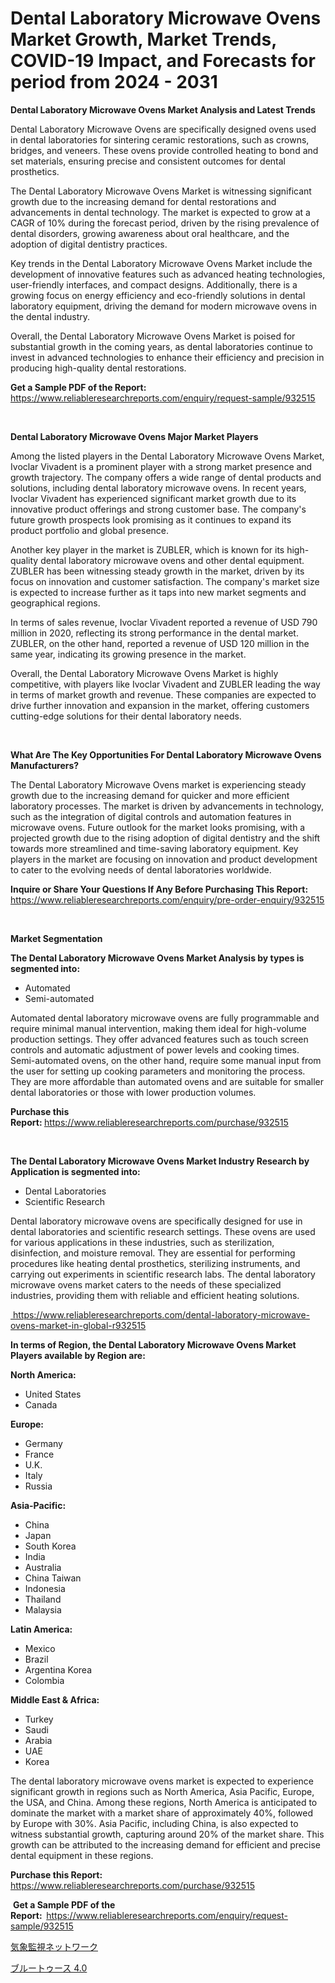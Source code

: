 <p><h1>Dental Laboratory Microwave Ovens Market Growth, Market Trends, COVID-19 Impact, and Forecasts for period from 2024 - 2031</h1></p><p><strong>Dental Laboratory Microwave Ovens Market Analysis and Latest Trends</strong></p>
<p><p>Dental Laboratory Microwave Ovens are specifically designed ovens used in dental laboratories for sintering ceramic restorations, such as crowns, bridges, and veneers. These ovens provide controlled heating to bond and set materials, ensuring precise and consistent outcomes for dental prosthetics.</p><p>The Dental Laboratory Microwave Ovens Market is witnessing significant growth due to the increasing demand for dental restorations and advancements in dental technology. The market is expected to grow at a CAGR of 10% during the forecast period, driven by the rising prevalence of dental disorders, growing awareness about oral healthcare, and the adoption of digital dentistry practices.</p><p>Key trends in the Dental Laboratory Microwave Ovens Market include the development of innovative features such as advanced heating technologies, user-friendly interfaces, and compact designs. Additionally, there is a growing focus on energy efficiency and eco-friendly solutions in dental laboratory equipment, driving the demand for modern microwave ovens in the dental industry.</p><p>Overall, the Dental Laboratory Microwave Ovens Market is poised for substantial growth in the coming years, as dental laboratories continue to invest in advanced technologies to enhance their efficiency and precision in producing high-quality dental restorations.</p></p>
<p><strong>Get a Sample PDF of the Report:&nbsp;</strong> <a href="https://www.reliableresearchreports.com/enquiry/request-sample/932515">https://www.reliableresearchreports.com/enquiry/request-sample/932515</a></p>
<p>&nbsp;</p>
<p><strong>Dental Laboratory Microwave Ovens Major Market Players</strong></p>
<p><p>Among the listed players in the Dental Laboratory Microwave Ovens Market, Ivoclar Vivadent is a prominent player with a strong market presence and growth trajectory. The company offers a wide range of dental products and solutions, including dental laboratory microwave ovens. In recent years, Ivoclar Vivadent has experienced significant market growth due to its innovative product offerings and strong customer base. The company's future growth prospects look promising as it continues to expand its product portfolio and global presence.</p><p>Another key player in the market is ZUBLER, which is known for its high-quality dental laboratory microwave ovens and other dental equipment. ZUBLER has been witnessing steady growth in the market, driven by its focus on innovation and customer satisfaction. The company's market size is expected to increase further as it taps into new market segments and geographical regions.</p><p>In terms of sales revenue, Ivoclar Vivadent reported a revenue of USD 790 million in 2020, reflecting its strong performance in the dental market. ZUBLER, on the other hand, reported a revenue of USD 120 million in the same year, indicating its growing presence in the market.</p><p>Overall, the Dental Laboratory Microwave Ovens Market is highly competitive, with players like Ivoclar Vivadent and ZUBLER leading the way in terms of market growth and revenue. These companies are expected to drive further innovation and expansion in the market, offering customers cutting-edge solutions for their dental laboratory needs.</p></p>
<p>&nbsp;</p>
<p><strong>What Are The Key Opportunities For Dental Laboratory Microwave Ovens Manufacturers?</strong></p>
<p><p>The Dental Laboratory Microwave Ovens market is experiencing steady growth due to the increasing demand for quicker and more efficient laboratory processes. The market is driven by advancements in technology, such as the integration of digital controls and automation features in microwave ovens. Future outlook for the market looks promising, with a projected growth due to the rising adoption of digital dentistry and the shift towards more streamlined and time-saving laboratory equipment. Key players in the market are focusing on innovation and product development to cater to the evolving needs of dental laboratories worldwide.</p></p>
<p><strong>Inquire or Share Your Questions If Any Before Purchasing This Report:</strong> <a href="https://www.reliableresearchreports.com/enquiry/pre-order-enquiry/932515">https://www.reliableresearchreports.com/enquiry/pre-order-enquiry/932515</a></p>
<p>&nbsp;</p>
<p><strong>Market Segmentation</strong></p>
<p><strong>The Dental Laboratory Microwave Ovens Market Analysis by types is segmented into:</strong></p>
<p><ul><li>Automated</li><li>Semi-automated</li></ul></p>
<p><p>Automated dental laboratory microwave ovens are fully programmable and require minimal manual intervention, making them ideal for high-volume production settings. They offer advanced features such as touch screen controls and automatic adjustment of power levels and cooking times. Semi-automated ovens, on the other hand, require some manual input from the user for setting up cooking parameters and monitoring the process. They are more affordable than automated ovens and are suitable for smaller dental laboratories or those with lower production volumes.</p></p>
<p><strong>Purchase this Report:&nbsp;</strong><a href="https://www.reliableresearchreports.com/purchase/932515">https://www.reliableresearchreports.com/purchase/932515</a></p>
<p>&nbsp;</p>
<p><strong>The Dental Laboratory Microwave Ovens Market Industry Research by Application is segmented into:</strong></p>
<p><ul><li>Dental Laboratories</li><li>Scientific Research</li></ul></p>
<p><p>Dental laboratory microwave ovens are specifically designed for use in dental laboratories and scientific research settings. These ovens are used for various applications in these industries, such as sterilization, disinfection, and moisture removal. They are essential for performing procedures like heating dental prosthetics, sterilizing instruments, and carrying out experiments in scientific research labs. The dental laboratory microwave ovens market caters to the needs of these specialized industries, providing them with reliable and efficient heating solutions.</p></p>
<p><a href="https://www.reliableresearchreports.com/dental-laboratory-microwave-ovens-market-in-global-r932515">&nbsp;https://www.reliableresearchreports.com/dental-laboratory-microwave-ovens-market-in-global-r932515</a></p>
<p><strong>In terms of Region, the Dental Laboratory Microwave Ovens Market Players available by Region are:</strong></p>
<p>
    <p> <strong> North America: </strong>
        <ul>
            <li>United States</li>
            <li>Canada</li>
        </ul>
        </p> 
    <p> <strong> Europe: </strong>
        <ul>
            <li>Germany</li>
            <li>France</li>
            <li>U.K.</li>
            <li>Italy</li>
            <li>Russia</li>
        </ul>
        </p> 
    <p> <strong> Asia-Pacific: </strong>
        <ul>
            <li>China</li>
            <li>Japan</li>
            <li>South Korea</li>
            <li>India</li>
            <li>Australia</li>
            <li>China Taiwan</li>
            <li>Indonesia</li>
            <li>Thailand</li>
            <li>Malaysia</li>
        </ul>
        </p> 
    <p> <strong> Latin America: </strong>
        <ul>
            <li>Mexico</li>
            <li>Brazil</li>
            <li>Argentina Korea</li>
            <li>Colombia</li>
        </ul>
        </p> 
    <p> <strong> Middle East & Africa: </strong>
        <ul>
            <li>Turkey</li>
            <li>Saudi</li>
            <li>Arabia</li>
            <li>UAE</li>
            <li>Korea</li>
        </ul>
    </p>
    </p>
<p><p>The dental laboratory microwave ovens market is expected to experience significant growth in regions such as North America, Asia Pacific, Europe, the USA, and China. Among these regions, North America is anticipated to dominate the market with a market share of approximately 40%, followed by Europe with 30%. Asia Pacific, including China, is also expected to witness substantial growth, capturing around 20% of the market share. This growth can be attributed to the increasing demand for efficient and precise dental equipment in these regions.</p></p>
<p><strong>Purchase this Report: </strong><a href="https://www.reliableresearchreports.com/purchase/932515">https://www.reliableresearchreports.com/purchase/932515</a></p>
<p>&nbsp;<strong>Get a Sample PDF of the Report:&nbsp;&nbsp;</strong><a href="https://www.reliableresearchreports.com/enquiry/request-sample/932515">https://www.reliableresearchreports.com/enquiry/request-sample/932515</a></p>
<p><strong></strong></p>
<p><p><a href="https://github.com/deonnorth8/Market-Research-Report-List-1/blob/main/371498083464.md">気象監視ネットワーク</a></p><p><a href="https://github.com/LizaHeller2023/Market-Research-Report-List-1/blob/main/994363783465.md">ブルートゥース 4.0</a></p></p>